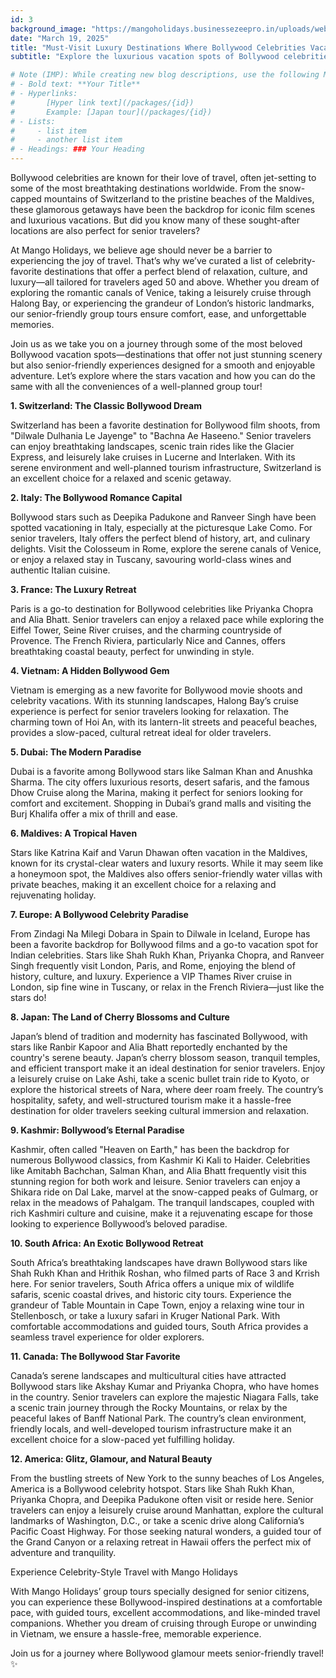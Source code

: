 ```yaml
---
id: 3
background_image: "https://mangoholidays.businessezeepro.in/uploads/web/blogs/5f7e432818939fc7f9596ad69e7a21ca.jpg"
date: "March 19, 2025"
title: "Must-Visit Luxury Destinations Where Bollywood Celebrities Vacation"
subtitle: "Explore the luxurious vacation spots of Bollywood celebrities, now tailored for senior travelers!"

# Note (IMP): While creating new blog descriptions, use the following Markdown syntax:
# - Bold text: **Your Title**
# - Hyperlinks: 
#       [Hyper link text](/packages/{id})
#       Example: [Japan tour](/packages/{id})
# - Lists: 
#     - list item
#     - another list item
# - Headings: ### Your Heading
---
```


Bollywood celebrities are known for their love of travel, often jet-setting to some of the most breathtaking destinations worldwide. From the snow-capped mountains of Switzerland to the pristine beaches of the Maldives, these glamorous getaways have been the backdrop for iconic film scenes and luxurious vacations. But did you know many of these sought-after locations are also perfect for senior travelers?

At Mango Holidays, we believe age should never be a barrier to experiencing the joy of travel. That’s why we’ve curated a list of celebrity-favorite destinations that offer a perfect blend of relaxation, culture, and luxury—all tailored for travelers aged 50 and above. Whether you dream of exploring the romantic canals of Venice, taking a leisurely cruise through Halong Bay, or experiencing the grandeur of London’s historic landmarks, our senior-friendly group tours ensure comfort, ease, and unforgettable memories.

Join us as we take you on a journey through some of the most beloved Bollywood vacation spots—destinations that offer not just stunning scenery but also senior-friendly experiences designed for a smooth and enjoyable adventure. Let’s explore where the stars vacation and how you can do the same with all the conveniences of a well-planned group tour!

**1. Switzerland: The Classic Bollywood Dream**

Switzerland has been a favorite destination for Bollywood film shoots, from "Dilwale Dulhania Le Jayenge" to "Bachna Ae Haseeno." Senior travelers can enjoy breathtaking landscapes, scenic train rides like the Glacier Express, and leisurely lake cruises in Lucerne and Interlaken. With its serene environment and well-planned tourism infrastructure, Switzerland is an excellent choice for a relaxed and scenic getaway.

**2. Italy: The Bollywood Romance Capital**

Bollywood stars such as Deepika Padukone and Ranveer Singh have been spotted vacationing in Italy, especially at the picturesque Lake Como. For senior travelers, Italy offers the perfect blend of history, art, and culinary delights. Visit the Colosseum in Rome, explore the serene canals of Venice, or enjoy a relaxed stay in Tuscany, savouring world-class wines and authentic Italian cuisine.

**3. France: The Luxury Retreat**

Paris is a go-to destination for Bollywood celebrities like Priyanka Chopra and Alia Bhatt. Senior travelers can enjoy a relaxed pace while exploring the Eiffel Tower, Seine River cruises, and the charming countryside of Provence. The French Riviera, particularly Nice and Cannes, offers breathtaking coastal beauty, perfect for unwinding in style.

**4. Vietnam: A Hidden Bollywood Gem**

Vietnam is emerging as a new favorite for Bollywood movie shoots and celebrity vacations. With its stunning landscapes, Halong Bay’s cruise experience is perfect for senior travelers looking for relaxation. The charming town of Hoi An, with its lantern-lit streets and peaceful beaches, provides a slow-paced, cultural retreat ideal for older travelers.

**5. Dubai: The Modern Paradise**

Dubai is a favorite among Bollywood stars like Salman Khan and Anushka Sharma. The city offers luxurious resorts, desert safaris, and the famous Dhow Cruise along the Marina, making it perfect for seniors looking for comfort and excitement. Shopping in Dubai’s grand malls and visiting the Burj Khalifa offer a mix of thrill and ease.

**6. Maldives: A Tropical Haven**

Stars like Katrina Kaif and Varun Dhawan often vacation in the Maldives, known for its crystal-clear waters and luxury resorts. While it may seem like a honeymoon spot, the Maldives also offers senior-friendly water villas with private beaches, making it an excellent choice for a relaxing and rejuvenating holiday.

**7. Europe: A Bollywood Celebrity Paradise**

From Zindagi Na Milegi Dobara in Spain to Dilwale in Iceland, Europe has been a favorite backdrop for Bollywood films and a go-to vacation spot for Indian celebrities. Stars like Shah Rukh Khan, Priyanka Chopra, and Ranveer Singh frequently visit London, Paris, and Rome, enjoying the blend of history, culture, and luxury. Experience a VIP Thames River cruise in London, sip fine wine in Tuscany, or relax in the French Riviera—just like the stars do!

**8. Japan: The Land of Cherry Blossoms and Culture**

Japan’s blend of tradition and modernity has fascinated Bollywood, with stars like Ranbir Kapoor and Alia Bhatt reportedly enchanted by the country's serene beauty. Japan’s cherry blossom season, tranquil temples, and efficient transport make it an ideal destination for senior travelers. Enjoy a leisurely cruise on Lake Ashi, take a scenic bullet train ride to Kyoto, or explore the historical streets of Nara, where deer roam freely. The country’s hospitality, safety, and well-structured tourism make it a hassle-free destination for older travelers seeking cultural immersion and relaxation.

**9. Kashmir: Bollywood’s Eternal Paradise**

Kashmir, often called "Heaven on Earth," has been the backdrop for numerous Bollywood classics, from Kashmir Ki Kali to Haider. Celebrities like Amitabh Bachchan, Salman Khan, and Alia Bhatt frequently visit this stunning region for both work and leisure. Senior travelers can enjoy a Shikara ride on Dal Lake, marvel at the snow-capped peaks of Gulmarg, or relax in the meadows of Pahalgam. The tranquil landscapes, coupled with rich Kashmiri culture and cuisine, make it a rejuvenating escape for those looking to experience Bollywood’s beloved paradise.

**10. South Africa: An Exotic Bollywood Retreat**

South Africa’s breathtaking landscapes have drawn Bollywood stars like Shah Rukh Khan and Hrithik Roshan, who filmed parts of Race 3 and Krrish here. For senior travelers, South Africa offers a unique mix of wildlife safaris, scenic coastal drives, and historic city tours. Experience the grandeur of Table Mountain in Cape Town, enjoy a relaxing wine tour in Stellenbosch, or take a luxury safari in Kruger National Park. With comfortable accommodations and guided tours, South Africa provides a seamless travel experience for older explorers.

**11. Canada: The Bollywood Star Favorite**

Canada’s serene landscapes and multicultural cities have attracted Bollywood stars like Akshay Kumar and Priyanka Chopra, who have homes in the country. Senior travelers can explore the majestic Niagara Falls, take a scenic train journey through the Rocky Mountains, or relax by the peaceful lakes of Banff National Park. The country’s clean environment, friendly locals, and well-developed tourism infrastructure make it an excellent choice for a slow-paced yet fulfilling holiday.

**12. America: Glitz, Glamour, and Natural Beauty**

From the bustling streets of New York to the sunny beaches of Los Angeles, America is a Bollywood celebrity hotspot. Stars like Shah Rukh Khan, Priyanka Chopra, and Deepika Padukone often visit or reside here. Senior travelers can enjoy a leisurely cruise around Manhattan, explore the cultural landmarks of Washington, D.C., or take a scenic drive along California’s Pacific Coast Highway. For those seeking natural wonders, a guided tour of the Grand Canyon or a relaxing retreat in Hawaii offers the perfect mix of adventure and tranquility.

Experience Celebrity-Style Travel with Mango Holidays

With Mango Holidays’ group tours specially designed for senior citizens, you can experience these Bollywood-inspired destinations at a comfortable pace, with guided tours, excellent accommodations, and like-minded travel companions. Whether you dream of cruising through Europe or unwinding in Vietnam, we ensure a hassle-free, memorable experience.

Join us for a journey where Bollywood glamour meets senior-friendly travel! ✨